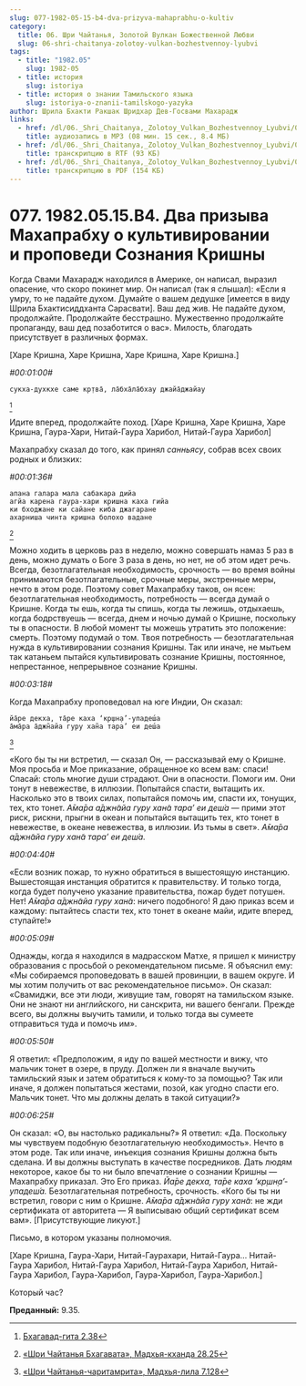 ```yaml
---
slug: 077-1982-05-15-b4-dva-prizyva-mahaprabhu-o-kultiv
category:
  title: 06. Шри Чайтанья, Золотой Вулкан Божественной Любви
  slug: 06-shri-chaitanya-zolotoy-vulkan-bozhestvennoy-lyubvi
tags:
  - title: "1982.05"
    slug: 1982-05
  - title: история
    slug: istoriya
  - title: история о знании Тамильского языка
    slug: istoriya-o-znanii-tamilskogo-yazyka
author: Шрила Бхакти Ракшак Шридхар Дев-Госвами Махарадж
links:
  - href: /dl/06._Shri_Chaitanya,_Zolotoy_Vulkan_Bozhestvennoy_Lyubvi/077_1982.05.15.B4_SridharMj_Dva_prizyva_Mahaprabhu_o_kultivirovanii_i_propovedi_Soznanija_Krishny.mp3
    title: аудиозапись в MP3 (08 мин. 15 сек., 8.4 МБ)
  - href: /dl/06._Shri_Chaitanya,_Zolotoy_Vulkan_Bozhestvennoy_Lyubvi/077_1982.05.15.B4_SridharMj_Dva_prizyva_Mahaprabhu_o_kultivirovanii_i_propovedi_Soznanija_Krishny.rtf
    title: транскрипцию в RTF (93 КБ)
  - href: /dl/06._Shri_Chaitanya,_Zolotoy_Vulkan_Bozhestvennoy_Lyubvi/077_1982.05.15.B4_SridharMj_Dva_prizyva_Mahaprabhu_o_kultivirovanii_i_propovedi_Soznanija_Krishny.pdf
    title: транскрипцию в PDF (154 КБ)
---
```


# 077. 1982.05.15.B4. Два призыва Махапрабху о культивировании и проповеди Сознания Кришны

Когда Свами Махарадж находился в Америке, он написал, выразил опасение, что скоро покинет мир. Он написал (так я слышал): «Если я умру, то не падайте духом. Думайте о вашем дедушке [имеется в виду Шрила Бхактисиддханта Сарасвати]. Ваш дед жив. Не падайте духом, продолжайте. Продолжайте бесстрашно. Мужественно продолжайте пропаганду, ваш дед позаботится о вас». Милость, благодать присутствует в различных формах.

[Харе Кришна, Харе Кришна, Харе Кришна, Харе Кришна.]

*#00:01:00#*

    сукха-духкхе саме кр̣тва̄, ла̄бха̄ла̄бхау джайа̄джайау
[^_ftn1]

Идите вперед, продолжайте поход. [Харе Кришна, Харе Кришна, Харе Кришна, Гаура-Хари, Нитай-Гаура Харибол, Нитай-Гаура Харибол]

Махапрабху сказал до того, как принял *санньясу*, собрав всех своих родных и близких:

*#00:01:36#*

    апана галара мала сабакара дийа
    агйа карена гаура-хари кришна каха гийа
    ки бходжане ки сайане киба джагаране
    ахарниша чинта кришна болохо вадане
[^_ftn2]

Можно ходить в церковь раз в неделю, можно совершать намаз 5 раз в день, можно думать о Боге 3 раза в день, но нет, не об этом идет речь. Всегда, безотлагательная необходимость, срочность — во время войны принимаются безотлагательные, срочные меры, экстренные меры, нечто в этом роде. Поэтому совет Махапрабху таков, он ясен: безотлагательная необходимость, потребность — всегда думай о Кришне. Когда ты ешь, когда ты спишь, когда ты лежишь, отдыхаешь, когда бодрствуешь — всегда, днем и ночью думай о Кришне, поскольку ты в опасности. В любой момент ты можешь утратить это положение: смерть. Поэтому подумай о том. Твоя потребность — безотлагательная нужда в культивировании сознания Кришны. Так или иначе, не мытьем так катаньем пытайся культивировать сознание Кришны, постоянное, непрестанное, непрерывное сознание Кришны.

*#00:03:18#*

Когда Махапрабху проповедовал на юге Индии, Он сказал:

    йа̄ре декха, та̄ре каха ‘кр̣шн̣а’-упадеш́а
    а̄ма̄ра а̄джн̃айа гуру хан̃а тара’ еи деш́а
[^_ftn3]

«Кого бы ты ни встретил, — сказал Он, — рассказывай ему о Кришне. Моя просьба и Мое приказание, обращенное ко всем вам: спаси! Спасай: столь многие души страдают. Они в опасности. Помоги им. Они тонут в невежестве, в иллюзии. Попытайся спасти, вытащить их. Насколько это в твоих силах, попытайся помочь им, спасти их, тонущих, тех, кто тонет. *А̄ма̄ра а̄джн̃айа гуру хан̃а тара’ еи деш́а* — прими этот риск, рискни, прыгни в океан и попытайся вытащить тех, кто тонет в невежестве, в океане невежества, в иллюзии. Из тьмы в свет». *А̄ма̄ра а̄джн̃айа гуру хан̃а тара’ еи деш́а.*

*#00:04:40#*

«Если возник пожар, то нужно обратиться в вышестоящую инстанцию. Вышестоящая инстанция обратится к правительству. И только тогда, когда будет получено указание правительства, пожар будет потушен. Нет! *А̄ма̄ра а̄джн̃айа гуру хан̃а*: ничего подобного! Я даю приказ всем и каждому: пытайтесь спасти тех, кто тонет в океане майи, идите вперед, ступайте!»

*#00:05:09#*

Однажды, когда я находился в мадрасском Матхе, я пришел к министру образования с просьбой о рекомендательном письме. Я объяснил ему: «Мы собираемся проповедовать в вашей провинции, в вашем округе. И мы хотим получить от вас рекомендательное письмо». Он сказал: «Свамиджи, все эти люди, живущие там, говорят на тамильском языке. Они не знают ни английского, ни санскрита, ни вашего бенгали. Прежде всего, вы должны выучить тамили, и только тогда вы сумеете отправиться туда и помочь им».

*#00:05:50#*

Я ответил: «Предположим, я иду по вашей местности и вижу, что мальчик тонет в озере, в пруду. Должен ли я вначале выучить тамильский язык и затем обратиться к кому-то за помощью? Так или иначе, я должен попытаться жестами, позой, как угодно спасти его. Мальчик тонет. Что мы должны делать в такой ситуации?»

*#00:06:25#*

Он сказал: «О, вы настолько радикальны?» Я ответил: «Да. Поскольку мы чувствуем подобную безотлагательную необходимость». Нечто в этом роде. Так или иначе, инъекция сознания Кришны должна быть сделана. И вы должны выступать в качестве посредников. Дать людям некоторое, какое бы то ни было впечатление о сознании Кришны — Махапрабху приказал. Это Его приказ. *Йа̄ре декха, та̄ре каха ‘кр̣шн̣а’-упадеш́а.* Безотлагательная потребность, срочность. «Кого бы ты ни встретил, говори с ним о Кришне. *А̄ма̄ра а̄джн̃айа гуру хан̃а*: не жди сертификата от авторитета — Я выписываю общий сертификат всем вам». [Присутствующие ликуют.]

Письмо, в котором указаны полномочия.

[Харе Кришна, Гаура-Хари, Нитай-Гаурахари, Нитай-Гаура… Нитай-Гаура Харибол, Нитай-Гаура Харибол, Нитай-Гаура Харибол, Нитай-Гаура Харибол, Гаура-Харибол, Гаура-Харибол, Гаура-Харибол.]

Который час?

**Преданный:** 9.35.



[^_ftn1]: [Бхагавад-гита 2.38](../notes/bhagavad-gita/bhagavad-gita-2-38.md)

[^_ftn2]: [«Шри Чайтанья Бхагавата», Мадхья-кханда 28.25](../notes/shri-chajtanya-bhagavata-madhya-khanda/shri-chajtanya-bhagavata-madhya-khanda-28-25.md)

[^_ftn3]: [«Шри Чайтанья-чаритамрита», Мадхья-лила 7.128](../notes/shri-chajtanya-charitamrita-madhya-lila/shri-chajtanya-charitamrita-madhya-lila-7-128.md)
